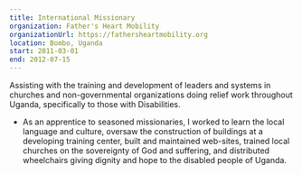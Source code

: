 ```yaml
---
title: International Missionary
organization: Father's Heart Mobility
organizationUrl: https://fathersheartmobility.org
location: Bombo, Uganda
start: 2011-03-01
end: 2012-07-15
---
```


Assisting with the training and development of leaders and systems in churches and non-governmental organizations doing relief work throughout Uganda, specifically to those with Disabilities.
- As an apprentice to seasoned missionaries, I worked to learn the local language and culture, oversaw the construction of buildings at a developing training center, built and maintained web-sites, trained local churches on the sovereignty of God and suffering, and distributed wheelchairs giving dignity and hope to the disabled people of Uganda. 